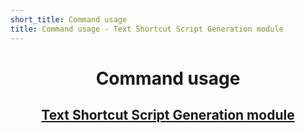 ```yaml
---
short_title: Command usage
title: Command usage - Text Shortcut Script Generation module
---
```


<h1 align="center">Command usage</h1>
<h2 align="center"><a href="./overview.html">Text Shortcut Script Generation module</a></h2>
